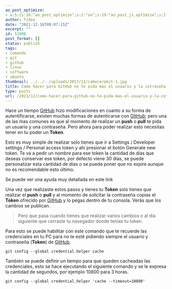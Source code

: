 ```yaml
---
ao_post_optimize:
- a:5:{s:16:"ao_post_optimize";s:2:"on";s:19:"ao_post_js_optimize";s:2:"on";s:20:"ao_post_css_optimize";s:2:"on";s:12:"ao_post_ccss";s:2:"on";s:16:"ao_post_lazyload";s:2:"on";}
author: fideo
date: "2021-12-16T09:07:15Z"
excerpt: ""
id: 51906
post_format: []
status: publish
tags:
- comando
- git
- github
- linux
- software
- ubuntu
thumbnail: ../../../uploads/2017/11/cabeceraGit-1.jpg
title: Como hacer para GitHub no te pida mas el usuario y la cotraseña
type: posts
url: /2021/12/como-hacer-para-github-no-te-pida-mas-el-usuario-y-la-cotrasena.html
---
```


Hace un tiempo <u>GitHub</u> hizo modificaciones en cuanto a su forma de autentificarse, existen muchas formas de autenticarse con <u>GItHub</u>; pero una de las mas comunes es que al momento de realizar un **push** o **pull** te pida un usuario y una contraseña. Pero ahora para poder realizar esto necesitas tener en tu poder un **Token**.

Esto es muy simple de realizar solo tienes que ir a Settings / Developer settings / Personal access token y ahí presionar el botón Generate new token. Te va a pedir un nombre para ese token la cantidad de días que deseas conservar ese token, por defecto viene 30 días, se puede personalizar esta cantidad de días o se puede poner que no expire aunque no es recomendable esto último.

Se puede ver una ayuda muy detallada en este link

Una vez que realizaste estos pasos y tienes tu **Token** solo tienes que realizar el **push** o **pull** y al momento de solicitar la contraseña copias el **Token** ofrecido por <u>GitHub</u> y lo pegas dentro de tu consola. Verás que los cambios se publican.

> Pero que pasa cuando tienes que realizar varios cambios o al día siguiente que cerraste tu navegador donde tenías tu token.

Para esto se puede habilitar con este comando que te recuerde las credenciales en tu PC para no te esté pidiendo siempre el usuario y contraseña (**Token**) de <u>GitHub</u>.

```
git config --global credential.helper cache
```
  
También se puede definir un tiempo para que queden cacheadas las credenciales, esto se hace ejecutando el siguiente comando y se le expresa la cantidad de segundos, por ejemplo 10800 para 3 horas.

```
git config --global credential.helper 'cache --timeout=10800'
```
